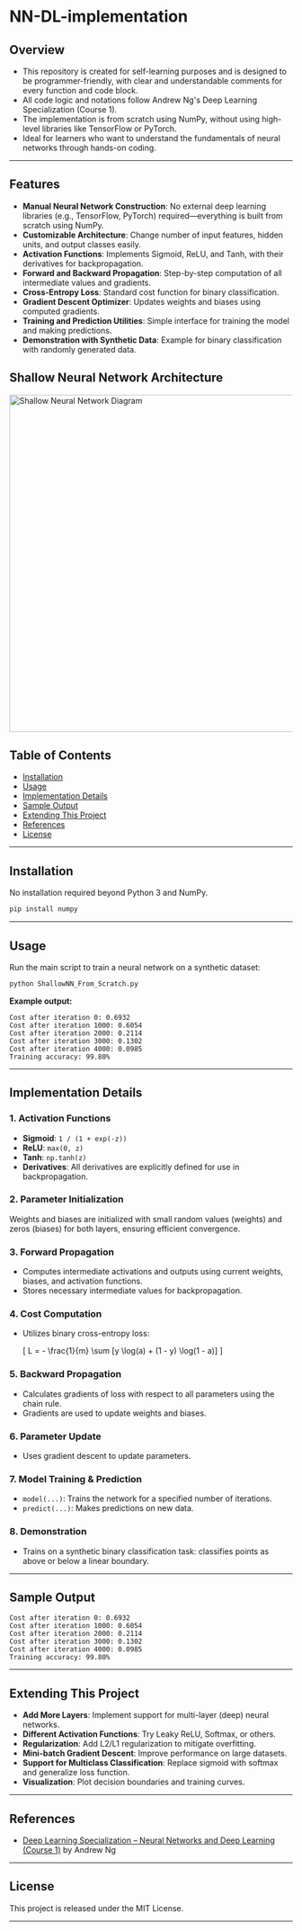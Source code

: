 # NN-DL-implementation

## Overview

- This repository is created for self-learning purposes and is designed to be programmer-friendly, with clear and understandable comments for every function and code block.
- All code logic and notations follow Andrew Ng's Deep Learning Specialization (Course 1).
-  The implementation is from scratch using NumPy, without using high-level libraries like TensorFlow or PyTorch.
-  Ideal for learners who want to understand the fundamentals of neural networks through hands-on coding.
---

## Features

- **Manual Neural Network Construction**: No external deep learning libraries (e.g., TensorFlow, PyTorch) required—everything is built from scratch using NumPy.
- **Customizable Architecture**: Change number of input features, hidden units, and output classes easily.
- **Activation Functions**: Implements Sigmoid, ReLU, and Tanh, with their derivatives for backpropagation.
- **Forward and Backward Propagation**: Step-by-step computation of all intermediate values and gradients.
- **Cross-Entropy Loss**: Standard cost function for binary classification.
- **Gradient Descent Optimizer**: Updates weights and biases using computed gradients.
- **Training and Prediction Utilities**: Simple interface for training the model and making predictions.
- **Demonstration with Synthetic Data**: Example for binary classification with randomly generated data.

## Shallow Neural Network Architecture
<img src="https://github.com/user-attachments/assets/163c9588-b807-4ca3-bcd0-e2bb9f83494e" alt="Shallow Neural Network Diagram" width="600"/>

## Table of Contents

- [Installation](#installation)
- [Usage](#usage)
- [Implementation Details](#implementation-details)
- [Sample Output](#sample-output)
- [Extending This Project](#extending-this-project)
- [References](#references)
- [License](#license)

---

## Installation

No installation required beyond Python 3 and NumPy.

```bash
pip install numpy
```

---

## Usage

Run the main script to train a neural network on a synthetic dataset:

```bash
python ShallowNN_From_Scratch.py
```

**Example output:**
```
Cost after iteration 0: 0.6932
Cost after iteration 1000: 0.6054
Cost after iteration 2000: 0.2114
Cost after iteration 3000: 0.1302
Cost after iteration 4000: 0.0985
Training accuracy: 99.80%
```

---

## Implementation Details

### 1. Activation Functions

- **Sigmoid**: `1 / (1 + exp(-z))`
- **ReLU**: `max(0, z)`
- **Tanh**: `np.tanh(z)`
- **Derivatives**: All derivatives are explicitly defined for use in backpropagation.

### 2. Parameter Initialization

Weights and biases are initialized with small random values (weights) and zeros (biases) for both layers, ensuring efficient convergence.

### 3. Forward Propagation

- Computes intermediate activations and outputs using current weights, biases, and activation functions.
- Stores necessary intermediate values for backpropagation.

### 4. Cost Computation

- Utilizes binary cross-entropy loss:
  
  \[
  L = - \frac{1}{m} \sum [y \log(a) + (1 - y) \log(1 - a)]
  \]

### 5. Backward Propagation

- Calculates gradients of loss with respect to all parameters using the chain rule.
- Gradients are used to update weights and biases.

### 6. Parameter Update

- Uses gradient descent to update parameters.

### 7. Model Training & Prediction

- `model(...)`: Trains the network for a specified number of iterations.
- `predict(...)`: Makes predictions on new data.

### 8. Demonstration

- Trains on a synthetic binary classification task: classifies points as above or below a linear boundary.

---

## Sample Output

```
Cost after iteration 0: 0.6932
Cost after iteration 1000: 0.6054
Cost after iteration 2000: 0.2114
Cost after iteration 3000: 0.1302
Cost after iteration 4000: 0.0985
Training accuracy: 99.80%
```

---

## Extending This Project

- **Add More Layers**: Implement support for multi-layer (deep) neural networks.
- **Different Activation Functions**: Try Leaky ReLU, Softmax, or others.
- **Regularization**: Add L2/L1 regularization to mitigate overfitting.
- **Mini-batch Gradient Descent**: Improve performance on large datasets.
- **Support for Multiclass Classification**: Replace sigmoid with softmax and generalize loss function.
- **Visualization**: Plot decision boundaries and training curves.

---

## References

- [Deep Learning Specialization – Neural Networks and Deep Learning (Course 1)](https://www.coursera.org/learn/neural-networks-deep-learning) by Andrew Ng
---

## License

This project is released under the MIT License.

---
